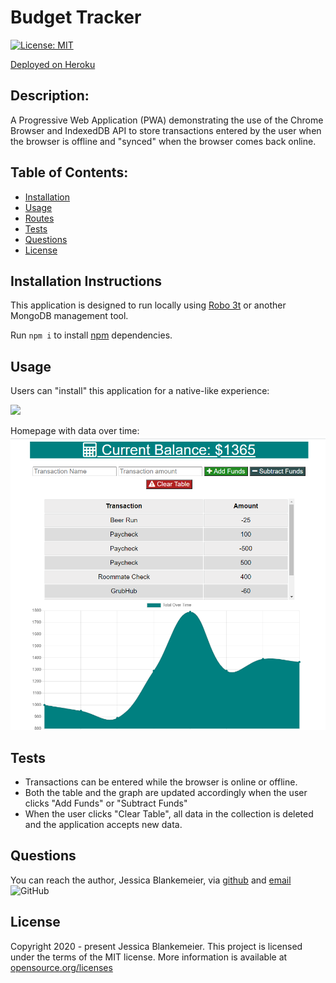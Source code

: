 # Budget Tracker
[![License: MIT](https://img.shields.io/badge/License-MIT-yellow.svg)](https://opensource.org/licenses/MIT)

[Deployed on Heroku](https://mysterious-anchorage-52189.herokuapp.com/)

## Description:  
A Progressive Web Application (PWA) demonstrating the use of the Chrome Browser and IndexedDB API to store transactions entered by the user when the browser is offline and "synced" when the browser comes back online. 

    
## Table of Contents:
* [Installation](#installation-instructions)
* [Usage](#usage)
* [Routes](/routes.md)
* [Tests](#tests)
* [Questions](#questions)
* [License](#license-info)

## Installation Instructions
This application is designed to run locally using [Robo 3t](https://www.robomongo.org) or another MongoDB management tool. 

Run `npm i` to install [npm](https://www.npmjs.com/) dependencies. 

## Usage

Users can "install" this application for a native-like experience:

![](https://github.com/jessicablank/budget-tracker/blob/master/public/pictures/Demonstration.gif)

Homepage with data over time:
![](https://github.com/jessicablank/budget-tracker/blob/master/public/pictures/homepage-with-data.PNG)


## Tests
* Transactions can be entered while the browser is online or offline. 
* Both the table and the graph are updated accordingly when the user clicks "Add Funds" or "Subtract Funds"
* When the user clicks "Clear Table", all data in the collection is deleted and the application accepts new data. 

## Questions
You can reach the author, Jessica Blankemeier,  via [github](http://github.com/jessicablank) and [email](mailto:jessicablankemeier@gmail.com)
![GitHub](https://img.shields.io/github/followers/jessicablank?label=follow&style=social)

## License
Copyright 2020 - present Jessica Blankemeier.
This project is licensed under the terms of the MIT license. 
More information is available at [opensource.org/licenses](https://opensource.org/licenses/MIT)
